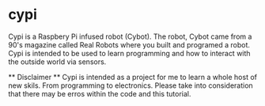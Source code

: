 # cypi

Cypi is a Raspbery Pi infused robot (Cybot). The robot, Cybot came from a 90's magazine called Real Robots where you built and programed a robot. Cypi is intended to be used to learn programming and how to interact with the outside world via sensors.

** Disclaimer **
Cypi is intended as a project for me to learn a whole host of new skils. From programming to electronics. Please take into consideration that there may be erros within the code and this tutorial.


